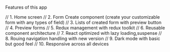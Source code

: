 Features of this app

// 1. Home screen 
// 2. Form Create component (create your customizable form with any types of field)
// 3. Lists of created form with preview button
// 4. Preview forms
// 5. Redux management with redux toolkit
// 6. Reusable component architecture
// 7. React optimized with lazy loading,suspense
// 8. Rouing navigation handling with new version
// 9. Dark mode with basic but good feel
// 10. Responsive across all devices